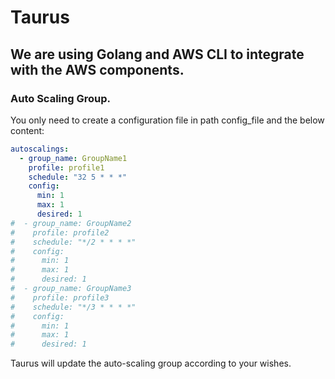 # Taurus

## We are using Golang and AWS CLI to integrate with the AWS components.

### Auto Scaling Group.

You only need to create a configuration file in path config_file and the below content:

```yaml
autoscalings:
  - group_name: GroupName1
    profile: profile1
    schedule: "32 5 * * *"
    config:
      min: 1
      max: 1
      desired: 1
#  - group_name: GroupName2
#    profile: profile2
#    schedule: "*/2 * * * *"
#    config:
#      min: 1
#      max: 1
#      desired: 1
#  - group_name: GroupName3
#    profile: profile3
#    schedule: "*/3 * * * *"
#    config:
#      min: 1
#      max: 1
#      desired: 1
```

Taurus will update the auto-scaling group according to your wishes.